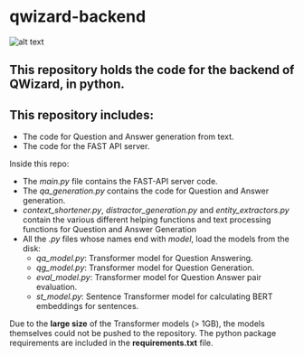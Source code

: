 # qwizard-backend

![alt text](https://qwizard-next.vercel.app/logo.svg)

## This repository holds the code for the backend of QWizard, in python.
## This repository includes:

 * The code for Question and Answer generation from text.
 * The code for the FAST API server.

Inside this repo:

* The _main.py_ file contains the FAST-API server code. 
* The _qa_generation.py_ contains the code for Question and Answer generation.
* _context_shortener.py_, _distractor_generation.py_ and _entity_extractors.py_ contain the various different helping functions and text processing functions for Question and Answer Generation
* All the _.py_ files whose names end with _model_, load the models from the disk:
  * _qa_model.py_: Transformer model for Question Answering.
  * _qg_model.py_: Transformer model for Question Generation.
  * _eval_model.py_: Transformer model for Question Answer pair evaluation.
  * _st_model.py_: Sentence Transformer model for calculating BERT embeddings for sentences.

Due to the __large size__ of the Transformer models (> 1GB), the models themselves could not be pushed to the repository.
The python package requirements are included in the __requirements.txt__ file.
